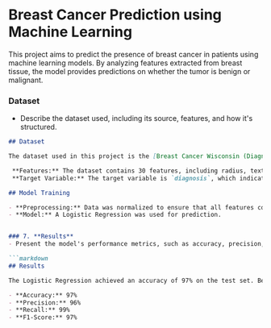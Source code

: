 # Breast Cancer Prediction using Machine Learning

This project aims to predict the presence of breast cancer in patients using machine learning models. 
By analyzing features extracted from breast tissue, the model provides predictions on whether the tumor is benign or malignant.

###  **Dataset**
- Describe the dataset used, including its source, features, and how it's structured.
  

```markdown
## Dataset

The dataset used in this project is the [Breast Cancer Wisconsin (Diagnostic) Data Set] downloaded from kaggle.com

 **Features:** The dataset contains 30 features, including radius, texture, perimeter, area, and smoothness of the cell nuclei.
 **Target Variable:** The target variable is `diagnosis`, which indicates whether the tumor is benign (B) or malignant (M).

## Model Training

- **Preprocessing:** Data was normalized to ensure that all features contribute equally to the model's predictions.
- **Model:** A Logistic Regression was used for prediction.


### 7. **Results**
- Present the model's performance metrics, such as accuracy, precision, recall, and F1-score. visualizations if available.

```markdown
## Results

The Logistic Regression achieved an accuracy of 97% on the test set. Below are the detailed performance metrics:

- **Accuracy:** 97%
- **Precision:** 96%
- **Recall:** 99%
- **F1-Score:** 97%




